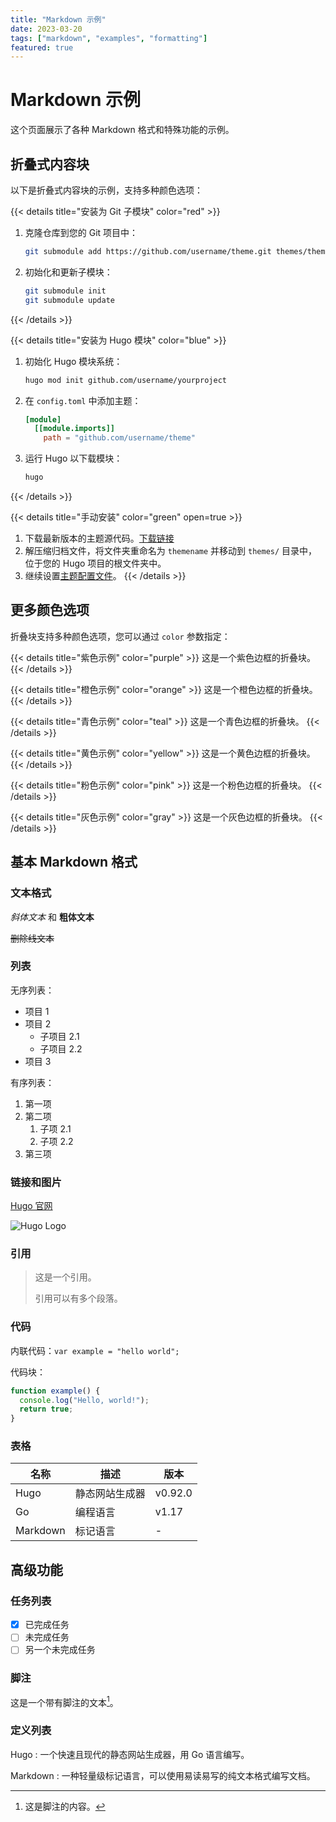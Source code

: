 ```yaml
---
title: "Markdown 示例"
date: 2023-03-20
tags: ["markdown", "examples", "formatting"]
featured: true
---
```


# Markdown 示例

这个页面展示了各种 Markdown 格式和特殊功能的示例。

## 折叠式内容块

以下是折叠式内容块的示例，支持多种颜色选项：

{{< details title="安装为 Git 子模块" color="red" >}}
1. 克隆仓库到您的 Git 项目中：
   ```bash
   git submodule add https://github.com/username/theme.git themes/themename
   ```
2. 初始化和更新子模块：
   ```bash
   git submodule init
   git submodule update
   ```
{{< /details >}}

{{< details title="安装为 Hugo 模块" color="blue" >}}
1. 初始化 Hugo 模块系统：
   ```bash
   hugo mod init github.com/username/yourproject
   ```
2. 在 `config.toml` 中添加主题：
   ```toml
   [module]
     [[module.imports]]
       path = "github.com/username/theme"
   ```
3. 运行 Hugo 以下载模块：
   ```bash
   hugo
   ```
{{< /details >}}

{{< details title="手动安装" color="green" open=true >}}
1. 下载最新版本的主题源代码。[下载链接](https://github.com/username/theme/releases)
2. 解压缩归档文件，将文件夹重命名为 `themename` 并移动到 `themes/` 目录中，位于您的 Hugo 项目的根文件夹中。
3. 继续设置[主题配置文件](https://example.com/docs/configuration)。
{{< /details >}}

## 更多颜色选项

折叠块支持多种颜色选项，您可以通过 `color` 参数指定：

{{< details title="紫色示例" color="purple" >}}
这是一个紫色边框的折叠块。
{{< /details >}}

{{< details title="橙色示例" color="orange" >}}
这是一个橙色边框的折叠块。
{{< /details >}}

{{< details title="青色示例" color="teal" >}}
这是一个青色边框的折叠块。
{{< /details >}}

{{< details title="黄色示例" color="yellow" >}}
这是一个黄色边框的折叠块。
{{< /details >}}

{{< details title="粉色示例" color="pink" >}}
这是一个粉色边框的折叠块。
{{< /details >}}

{{< details title="灰色示例" color="gray" >}}
这是一个灰色边框的折叠块。
{{< /details >}}

## 基本 Markdown 格式

### 文本格式

*斜体文本* 和 **粗体文本**

~~删除线文本~~

### 列表

无序列表：
- 项目 1
- 项目 2
  - 子项目 2.1
  - 子项目 2.2
- 项目 3

有序列表：
1. 第一项
2. 第二项
   1. 子项 2.1
   2. 子项 2.2
3. 第三项

### 链接和图片

[Hugo 官网](https://gohugo.io/)

![Hugo Logo](https://d33wubrfki0l68.cloudfront.net/c38c7334cc3f23585738e40334284fddcaf03d5e/2e17c/images/hugo-logo-wide.svg)

### 引用

> 这是一个引用。
>
> 引用可以有多个段落。

### 代码

内联代码：`var example = "hello world";`

代码块：
```javascript
function example() {
  console.log("Hello, world!");
  return true;
}
```

### 表格

| 名称 | 描述 | 版本 |
|------|------|------|
| Hugo | 静态网站生成器 | v0.92.0 |
| Go | 编程语言 | v1.17 |
| Markdown | 标记语言 | - |

## 高级功能

### 任务列表

- [x] 已完成任务
- [ ] 未完成任务
- [ ] 另一个未完成任务

### 脚注

这是一个带有脚注的文本[^1]。

[^1]: 这是脚注的内容。

### 定义列表

Hugo
: 一个快速且现代的静态网站生成器，用 Go 语言编写。

Markdown
: 一种轻量级标记语言，可以使用易读易写的纯文本格式编写文档。

